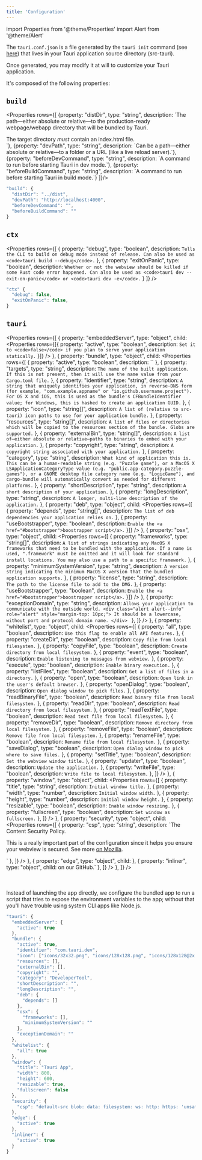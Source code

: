 ```yaml
---
title: 'Configuration'
---
```


import Properties from '@theme/Properties'
import Alert from '@theme/Alert'

The `tauri.conf.json` is a file generated by the `tauri init` command (see <a href="/docs/api/cli#tauri-init">here</a>) that lives in your Tauri application source directory (src-tauri).

Once generated, you may modify it at will to customize your Tauri application.

It's composed of the following properties:

## `build`

<Properties rows={[
{property: "distDir", type: "string", description: `The path—either absolute or relative—to the production-ready webpage/webapp directory that will be bundled by Tauri.

<div class="alert alert--info" role="alert" style="margin-top: 10px;">
  The target directory <em>must</em> contain an index.html file.
</div>`},
{property: "devPath", type: "string", description: `Can be a path—either absolute or relative—to a folder or a URL (like a live reload server).`},
{property: "beforeDevCommand", type: "string", description: `A command to run before starting Tauri in dev mode.`},
{property: "beforeBuildCommand", type: "string", description: `A command to run before starting Tauri in build mode.`}
]}/>

```js title=Example
"build": {
  "distDir": "../dist",
  "devPath": "http://localhost:4000",
  "beforeDevCommand": "",
  "beforeBuildCommand": ""
}
```

## `ctx`

<Properties rows={[
  { property: "debug", type: "boolean", description: `Tells the CLI to build on debug mode instead of release. Can also be used as <code>tauri build --debug</code>.` },
  { property: "exitOnPanic", type: "boolean", description: `Whether or not the webview should be killed if some Rust code error happened. Can also be used as <code>tauri dev --exit-on-panic</code> or <code>tauri dev -e</code>.` }
]} />

```js title=Example
"ctx" {
  "debug": false,
  "exitOnPanic": false,
}
```

## `tauri`

<Properties rows={[
  {
    property: "embeddedServer", type: "object",
    child: <Properties rows={[{ property: "active", type: "boolean", description: `Set it to <code>false</code> if you plan to serve your application statically.` }]} />
  },
  {
    property: "bundle", type: "object",
    child: <Properties rows={[
      { property: "active", type: "boolean", description: `` },
      { property: "targets", type: "string", description: `The name of the built application. If this is not present, then it will use the name value from your Cargo.toml file.` },
      { property: "identifier", type: "string", description: `A string that uniquely identifies your application, in reverse-DNS form (for example, "com.example.appname" or "io.github.username.project"). For OS X and iOS, this is used as the bundle's CFBundleIdentifier value; for Windows, this is hashed to create an application GUID.` },
      { property: "icon", type: "string[]", description: `A list of (relative to src-tauri) icon paths to use for your application bundle.` },
      { property: "resources", type: "string[]", description: `A list of files or directories which will be copied to the resources section of the bundle. Globs are supported.` },
      { property: "externalBin", type: "string[]", description: `A list of—either absolute or relative—paths to binaries to embed with your application.` },
      { property: "copyright", type: "string", description: `A copyright string associated with your application.` },
      { property: "category", type: "string", description: `What kind of application this is. This can be a human-readable string (e.g. "Puzzle game"), or a MacOS X LSApplicationCategoryType value (e.g. "public.app-category.puzzle-games"), or a GNOME desktop file category name (e.g. "LogicGame"), and cargo-bundle will automatically convert as needed for different platforms.` },
      { property: "shortDescription", type: "string", description: `A short description of your application.` },
      { property: "longDescription", type: "string", description: `A longer, multi-line description of the application.` },
      { property: "deb", type: "object", child: <Properties rows={[
        { property: "depends", type: "string[]", description: `The list of deb dependencies your application relies on.` },
        { property: "useBootstrapper", type: "boolean", description: `Enable the <a href="#bootstrapper">boostrapper script</a>.` }]} />
      },
      { property: "osx", type: "object", child: <Properties rows={[
        { property: "frameworks", type: "string[]", description: `A list of strings indicating any MacOS X frameworks that need to be bundled with the application. If a name is used, ".framework" must be omitted and it will look for standard install locations. You may also use a path to a specific framework.` },
        { property: "minimumSystemVersion", type: "string", description: `A version string indicating the minimum MacOS X version that the bundled application supports.` },
        { property: "license", type: "string", description: `The path to the license file to add to the DMG.` },
        { property: "useBootstrapper", type: "boolean", description: `Enable the <a href="#bootstrapper">boostrapper script</a>.` }]} /> },
      { property: "exceptionDomain", type: "string", description: `Allows your application to communicate with the outside world.
      <div class="alert alert--info" role="alert" style="margin-top: 10px;">
        It should be a lowercase, without port and protocol domain name.
      </div>
      ` },
    ]} />
  },
  {
    property: "whitelist", type: "object",
    child: <Properties rows={[
      { property: "all", type: "boolean", description: `Use this flag to enable all API features.` },
      { property: "createDir", type: "boolean", description: `Copy file from local filesystem.` },
      { property: "copyFile", type: "boolean", description: `Create directory from local filesystem.` },
      { property: "event", type: "boolean", description: `Enable listening to messages from webview.` },
      { property: "execute", type: "boolean", description: `Enable binary execution.` },
      { property: "listFiles", type: "boolean", description: `Get a list of files in a directory.` },
      { property: "open", type: "boolean", description: `Open link in the user's default browser.` },
      { property: "openDialog", type: "boolean", description: `Open dialog window to pick files.` },
      { property: "readBinaryFile", type: "boolean", description: `Read binary file from local filesystem.` },
      { property: "readDir", type: "boolean", description: `Read directory from local filesystem.` },
      { property: "readTextFile", type: "boolean", description: `Read text file from local filesystem.` },
      { property: "removeDir", type: "boolean", description: `Remove directory from local filesystem.` },
      { property: "removeFile", type: "boolean", description: `Remove file from local filesystem.` },
      { property: "renameFile", type: "boolean", description: `Rename file from local filesystem.` },
      { property: "saveDialog", type: "boolean", description: `Open dialog window to pick where to save files.` },
      { property: "setTitle", type: "boolean", description: `Set the webview window title.` },
      { property: "updater", type: "boolean", description: `Update the application.` },
      { property: "writeFile", type: "boolean", description: `Write file to local filesystem.` },
    ]} />
  },
  {
    property: "window", type: "object",
    child: <Properties rows={[
      { property: "title", type: "string", description: `Initial window title.` },
      { property: "width", type: "number", description: `Initial window width.` },
      { property: "height", type: "number", description: `Initial window height.` },
      { property: "resizable", type: "boolean", description: `Enable window resizing.` },
      { property: "fullscreen", type: "boolean", description: `Set window as fullscreen.` },
    ]} />
  },
  {
    property: "security", type: "object",
    child: <Properties rows={[
      { property: "csp", type: "string", description: `The Content Security Policy. 
      <div class="alert alert--warning" role="alert" style="margin-top: 10px;">
  This is a really important part of the configuration since it helps you ensure your webview is secured. See more <a href="https://developer.mozilla.org/en-US/docs/Web/HTTP/CSP" target="_blank">on Mozilla</a>.
</div>` },
    ]} />
  },
  {
    property: "edge", type: "object",
    child: <Properties rows={[
      { property: "active", type: "boolean", description: `Whether you want to build with Microsoft Edge  or with Microsoft Internet Explorer.` },
    ]} />
  },
  {
    property: "inliner", type: "object",
    child: <Properties rows={[
      { property: "active", type: "boolean", description: `Enable the inliner. See more <a href="https://github.com/tauri-apps/tauri-inliner/" target="_blank">on our GitHub</a>.` },
    ]} />
  },
]} />

<!-- Dirty trick to have an anchor without make it appear in the table of contents -->
<div id="bootstrapper"></div>
<br/><br/><br/>
<Alert title="bootstrapper script">
Instead of launching the app directly, we configure the bundled app to run a script that tries to expose the environment variables to the app; without that you'll have trouble using system CLI apps like Node.js.
</Alert>

```js title=Example
"tauri": {
  "embeddedServer": {
    "active": true
  },
  "bundle": {
    "active": true,
    "identifier": "com.tauri.dev",
    "icon": ["icons/32x32.png", "icons/128x128.png", "icons/128x128@2x.png", "icons/icon.icns", "icons/icon.ico"],
    "resources": [],
    "externalBin": [],
    "copyright": "",
    "category": "DeveloperTool",
    "shortDescription": "",
    "longDescription": "",
    "deb": {
      "depends": []
    },
    "osx": {
      "frameworks": [],
      "minimumSystemVersion": ""
    },
    "exceptionDomain": ""
  },
  "whitelist": {
    "all": true
  },
  "window": {
    "title": "Tauri App",
    "width": 800,
    "height": 600,
    "resizable": true,
    "fullscreen": false
  },
  "security": {
    "csp": "default-src blob: data: filesystem: ws: http: https: 'unsafe-eval' 'unsafe-inline'"
  },
  "edge": {
    "active": true
  },
  "inliner": {
    "active": true
  }
}
```
